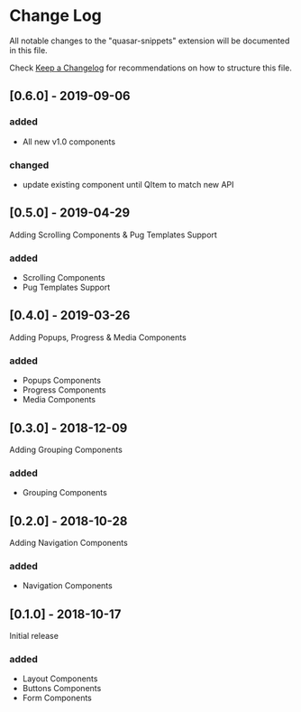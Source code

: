 # Change Log

All notable changes to the "quasar-snippets" extension will be documented in this file.

Check [Keep a Changelog](http://keepachangelog.com/) for recommendations on how to structure this file.

## [0.6.0] - 2019-09-06

### added

- All new v1.0 components

### changed
- update existing component until QItem to match new API

## [0.5.0] - 2019-04-29

Adding Scrolling Components & Pug Templates Support

### added

- Scrolling Components
- Pug Templates Support

## [0.4.0] - 2019-03-26

Adding Popups, Progress & Media Components

### added

- Popups Components
- Progress Components
- Media Components

## [0.3.0] - 2018-12-09

Adding Grouping Components

### added

- Grouping Components

## [0.2.0] - 2018-10-28

Adding Navigation Components

### added

- Navigation Components

## [0.1.0] - 2018-10-17

Initial release

### added

- Layout Components
- Buttons Components
- Form Components